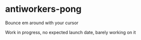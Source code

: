 # antiworkers-pong
Bounce em around with your cursor

Work in progress, no expected launch date, barely working on it
